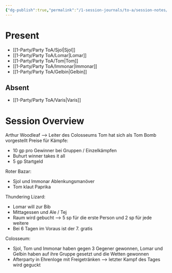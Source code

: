 ```yaml
---
{"dg-publish":true,"permalink":"/1-session-journals/to-a/session-notes/2024-12-12-to-a-s001/","tags":["journal"]}
---
```


# Present



- [[1-Party/Party ToA/Sjol\|Sjol]] 
- [[1-Party/Party ToA/Lomar\|Lomar]]
- [[1-Party/Party ToA/Tom\|Tom]]
- [[1-Party/Party ToA/Immonar\|Immonar]]
- [[1-Party/Party ToA/Gelbin\|Gelbin]]

## Absent



- [[1-Party/Party ToA/Varis\|Varis]]


# Session Overview



Arthur Woodleaf --> Leiter des Colosseums
Tom hat sich  als Tom Bomb vorgestellt
Preise für Kämpfe:
- 10 gp pro Gewinner bei Gruppen / Einzelkämpfen
- Buhurt winner takes it all
- 5 gp Startgeld

Roter Bazar:
- Sjol und Immonar Ablenkungsmanöver
- Tom klaut Paprika

Thundering Lizard:
- Lomar will zur Bib
- Mittagessen und Ale / Tej
- Raum wird gebucht --> 5 sp für die erste Person und 2 sp für jede weitere
- Bei 6 Tagen im Voraus ist der 7. gratis

Colosseum:
- Sjol, Tom und Immonar haben gegen 3 Gegener gewonnen, Lomar und Gelbin haben auf ihre Gruppe gesetzt und die Wetten gewonnen
- Afterparty in Ehrenloge mit Freigetränken --> letzter Kampf des Tages wird geguckt